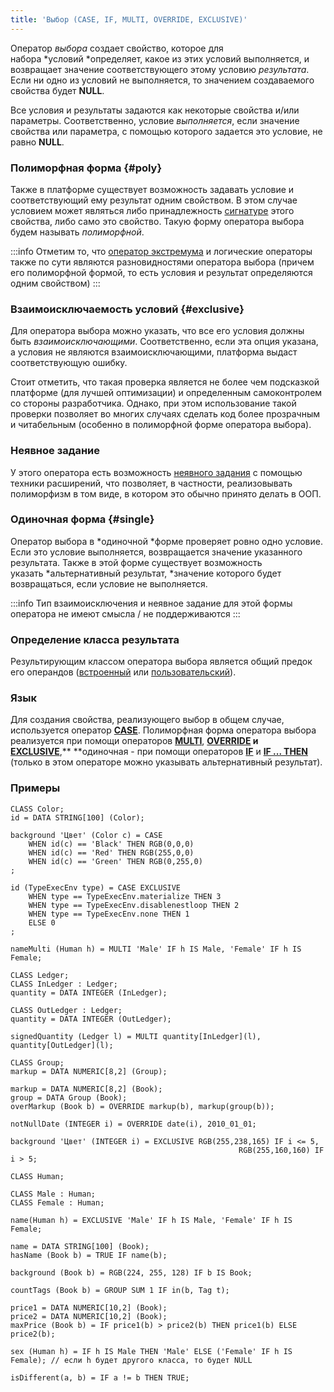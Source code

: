 ```yaml
---
title: 'Выбор (CASE, IF, MULTI, OVERRIDE, EXCLUSIVE)'
---
```


Оператор *выбора* создает свойство, которое для набора *условий *определяет, какое из этих условий выполняется, и возвращает значение соответствующего этому условию *результата*. Если ни одно из условий не выполняется, то значением создаваемого свойства будет **NULL**. 

Все условия и результаты задаются как некоторые свойства и/или параметры. Соответственно, условие *выполняется*, если значение свойства или параметра, с помощью которого задается это условие, не равно **NULL**. 

### Полиморфная форма {#poly}

Также в платформе существует возможность задавать условие и соответствующий ему результат одним свойством. В этом случае условием может являться либо принадлежность [сигнатуре](Property_signature_CLASS_.md) этого свойства, либо само это свойство. Такую форму оператора выбора будем называть *полиморфной*.


:::info
Отметим то, что [оператор экстремума](Extremum_MAX_MIN_.md) и логические операторы также по сути являются разновидностями оператора выбора (причем его полиморфной формой, то есть условия и результат определяются одним свойством)
:::

### Взаимоисключаемость условий {#exclusive}

Для оператора выбора можно указать, что все его условия должны быть *взаимоисключающими*. Соответственно, если эта опция указана, а условия не являются взаимоисключающими, платформа выдаст соответствующую ошибку.

Стоит отметить, что такая проверка является не более чем подсказкой платформе (для лучшей оптимизации) и определенным самоконтролем со стороны разработчика. Однако, при этом использование такой проверки позволяет во многих случаях сделать код более прозрачным и читабельным (особенно в полиморфной форме оператора выбора).

### Неявное задание

У этого оператора есть возможность [неявного задания](Property_extension.md) с помощью техники расширений, что позволяет, в частности, реализовывать полиморфизм в том виде, в котором это обычно принято делать в ООП.

### Одиночная форма {#single}

Оператор выбора в *одиночной *форме проверяет ровно одно условие. Если это условие выполняется, возвращается значение указанного результата. Также в этой форме существует возможность указать *альтернативный результат, *значение которого будет возвращаться, если условие не выполняется.


:::info
Тип взаимоисключения и неявное задание для этой формы оператора не имеют смысла / не поддерживаются
:::

### Определение класса результата

Результирующим классом оператора выбора является общий предок его операндов ([встроенный](Built-in_classes.md#commonparentclass) или [пользовательский](User_classes.md#commonparentclass)).

### Язык

Для создания свойства, реализующего выбор в общем случае, используется оператор **[CASE](CASE_operator.md)**. Полиморфная форма оператора выбора реализуется при помощи операторов **[MULTI](MULTI_operator.md)**, **[OVERRIDE](OVERRIDE_operator.md) и [EXCLUSIVE](EXCLUSIVE_operator.md)**,** **одиночная - при помощи операторов **[IF](IF_operator.md)** и **[IF ... THEN](IF_..._THEN_operator.md)** (только в этом операторе можно указывать альтернативный результат).

### Примеры

```lsf
CLASS Color;
id = DATA STRING[100] (Color);

background 'Цвет' (Color c) = CASE
    WHEN id(c) == 'Black' THEN RGB(0,0,0)
    WHEN id(c) == 'Red' THEN RGB(255,0,0)
    WHEN id(c) == 'Green' THEN RGB(0,255,0)
;

id (TypeExecEnv type) = CASE EXCLUSIVE
    WHEN type == TypeExecEnv.materialize THEN 3
    WHEN type == TypeExecEnv.disablenestloop THEN 2
    WHEN type == TypeExecEnv.none THEN 1
    ELSE 0
;
```

```lsf
nameMulti (Human h) = MULTI 'Male' IF h IS Male, 'Female' IF h IS Female;

CLASS Ledger;
CLASS InLedger : Ledger;
quantity = DATA INTEGER (InLedger);

CLASS OutLedger : Ledger;
quantity = DATA INTEGER (OutLedger);

signedQuantity (Ledger l) = MULTI quantity[InLedger](l), quantity[OutLedger](l);
```


```lsf
CLASS Group;
markup = DATA NUMERIC[8,2] (Group);

markup = DATA NUMERIC[8,2] (Book);
group = DATA Group (Book);
overMarkup (Book b) = OVERRIDE markup(b), markup(group(b));

notNullDate (INTEGER i) = OVERRIDE date(i), 2010_01_01;
```


```lsf
background 'Цвет' (INTEGER i) = EXCLUSIVE RGB(255,238,165) IF i <= 5,
                                                   RGB(255,160,160) IF i > 5;

CLASS Human;

CLASS Male : Human;
CLASS Female : Human;

name(Human h) = EXCLUSIVE 'Male' IF h IS Male, 'Female' IF h IS Female;
```


```lsf
name = DATA STRING[100] (Book);
hasName (Book b) = TRUE IF name(b);

background (Book b) = RGB(224, 255, 128) IF b IS Book;

countTags (Book b) = GROUP SUM 1 IF in(b, Tag t);
```


```lsf
price1 = DATA NUMERIC[10,2] (Book);
price2 = DATA NUMERIC[10,2] (Book);
maxPrice (Book b) = IF price1(b) > price2(b) THEN price1(b) ELSE price2(b);

sex (Human h) = IF h IS Male THEN 'Male' ELSE ('Female' IF h IS Female); // если h будет другого класса, то будет NULL

isDifferent(a, b) = IF a != b THEN TRUE;
```


  
